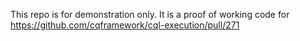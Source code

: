 This repo is for demonstration only. It is a proof of working code for https://github.com/cqframework/cql-execution/pull/271
